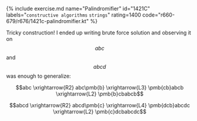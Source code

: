 {% include exercise.md name="Palindromifier" id="1421C" labels="`constructive algorithms` `strings`" rating=1400 code="r660-679/r676/1421c-palindromifier.kt" %}

Tricky construction!  I ended up writing brute force solution and observing it on $$abc$$ and $$abcd$$ was enough to generalize:

$$abc \xrightarrow{R2} abc\pmb{b} \xrightarrow{L3} \pmb{cb}abcb \xrightarrow{L2} \pmb{b}cbabcb$$

$$abcd \xrightarrow{R2} abcd\pmb{c} \xrightarrow{L4} \pmb{dcb}abcdc \xrightarrow{L2} \pmb{c}dcbabcdc$$
